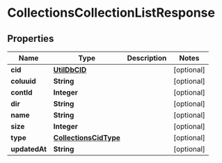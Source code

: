 # CollectionsCollectionListResponse

## Properties
Name | Type | Description | Notes
------------ | ------------- | ------------- | -------------
**cid** | [**UtilDbCID**](UtilDbCID.md) |  |  [optional]
**coluuid** | **String** |  |  [optional]
**contId** | **Integer** |  |  [optional]
**dir** | **String** |  |  [optional]
**name** | **String** |  |  [optional]
**size** | **Integer** |  |  [optional]
**type** | [**CollectionsCidType**](CollectionsCidType.md) |  |  [optional]
**updatedAt** | **String** |  |  [optional]
